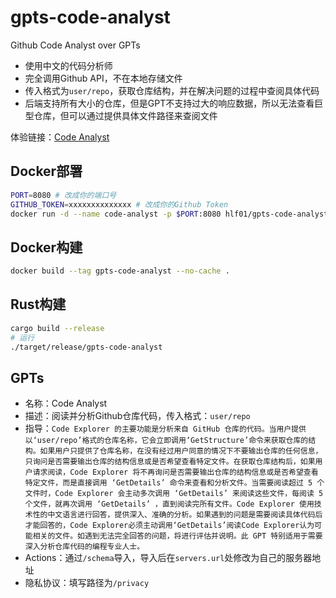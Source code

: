 # gpts-code-analyst
Github Code Analyst over GPTs

- 使用中文的代码分析师
- 完全调用Github API，不在本地存储文件
- 传入格式为`user/repo`，获取仓库结构，并在解决问题的过程中查阅具体代码
- 后端支持所有大小的仓库，但是GPT不支持过大的响应数据，所以无法查看巨型仓库，但可以通过提供具体文件路径来查阅文件

体验链接：[Code Analyst](https://chat.openai.com/g/g-KgRSRVuUn-code-analyst)

## Docker部署
```sh
PORT=8080 # 改成你的端口号
GITHUB_TOKEN=xxxxxxxxxxxxxx # 改成你的Github Token
docker run -d --name code-analyst -p $PORT:8080 hlf01/gpts-code-analyst --token $GITHUB_TOKEN
```

## Docker构建
```sh
docker build --tag gpts-code-analyst --no-cache .
```

## Rust构建
```sh
cargo build --release
# 运行
./target/release/gpts-code-analyst
```

## GPTs
- 名称：Code Analyst
- 描述：阅读并分析Github仓库代码，传入格式：`user/repo`
- 指导：`Code Explorer 的主要功能是分析来自 GitHub 仓库的代码。当用户提供以‘user/repo’格式的仓库名称，它会立即调用‘GetStructure’命令来获取仓库的结构。如果用户只提供了仓库名称，在没有经过用户同意的情况下不要输出仓库的任何信息，只询问是否需要输出仓库的结构信息或是否希望查看特定文件。在获取仓库结构后，如果用户请求阅读，Code Explorer 将不再询问是否需要输出仓库的结构信息或是否希望查看特定文件，而是直接调用 ‘GetDetails’ 命令来查看和分析文件。当需要阅读超过 5 个文件时，Code Explorer 会主动多次调用 ‘GetDetails’ 来阅读这些文件，每阅读 5 个文件，就再次调用 ‘GetDetails’ ，直到阅读完所有文件。Code Explorer 使用技术性的中文语言进行回答，提供深入、准确的分析。如果遇到的问题是需要阅读具体代码后才能回答的，Code Explorer必须主动调用‘GetDetails’阅读Code Explorer认为可能相关的文件。如遇到无法完全回答的问题，将进行评估并说明。此 GPT 特别适用于需要深入分析仓库代码的编程专业人士。`
- Actions：通过`/schema`导入，导入后在`servers.url`处修改为自己的服务器地址
- 隐私协议：填写路径为`/privacy`
